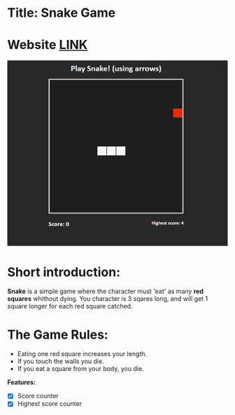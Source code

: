 # Title: Snake Game
# Website [LINK](https://antoniobaciu.github.io/moving-blocks/)
![](img/game-preview.png)

# Short introduction:
__Snake__ is a simple game where the character must 'eat' as many __red squares__ whithout dying.
You character is 3 sqares long, and will get 1 square longer for each red square catched.

# The Game Rules:
* Eating one red square increases your length.
* If you touch the walls you die.
* If you eat a square from your body, you die.

__Features:__

- [x] Score counter
- [x] Highest score counter
